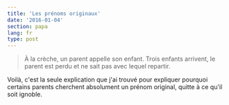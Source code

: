 ```yaml
---
title: 'Les prénoms originaux'
date: '2016-01-04'
section: papa
lang: fr
type: post
---
```


> À la crèche, un parent appelle son enfant.
> Trois enfants arrivent, le parent est perdu et ne sait pas avec lequel repartir.

Voilà, c'est la seule explication que j'ai trouvé pour expliquer pourquoi certains parents cherchent absolument un prénom original, quitte à ce qu'il soit ignoble.
